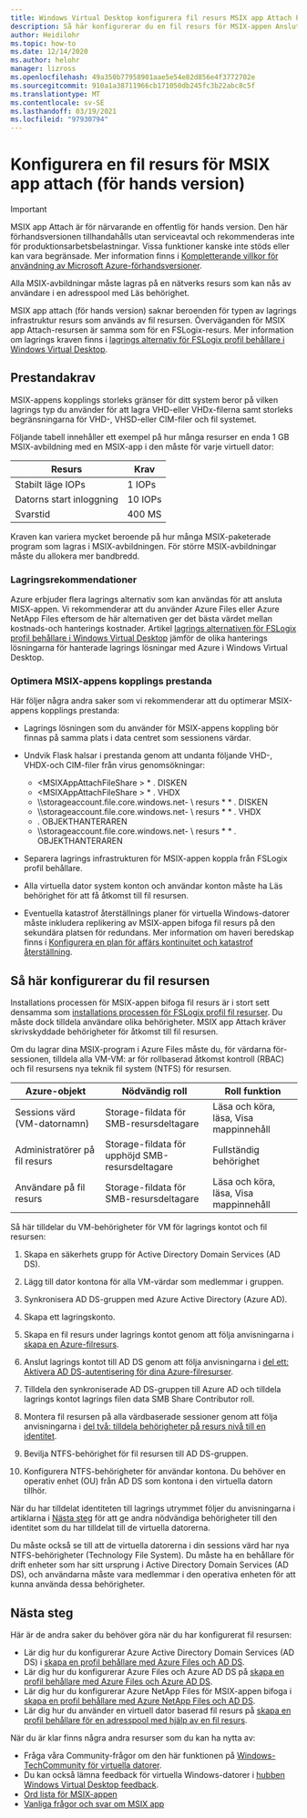 ```yaml
---
title: Windows Virtual Desktop konfigurera fil resurs MSIX app Attach Preview – Azure
description: Så här konfigurerar du en fil resurs för MSIX-appen Anslut för Windows Virtual Desktop.
author: Heidilohr
ms.topic: how-to
ms.date: 12/14/2020
ms.author: helohr
manager: lizross
ms.openlocfilehash: 49a350b77958901aae5e54e82d856e4f3772702e
ms.sourcegitcommit: 910a1a38711966cb171050db245fc3b22abc8c5f
ms.translationtype: MT
ms.contentlocale: sv-SE
ms.lasthandoff: 03/19/2021
ms.locfileid: "97930794"
---
```

# <a name="set-up-a-file-share-for-msix-app-attach-preview"></a>Konfigurera en fil resurs för MSIX app attach (för hands version)

> [!IMPORTANT]
> MSIX app Attach är för närvarande en offentlig för hands version.
> Den här förhandsversionen tillhandahålls utan serviceavtal och rekommenderas inte för produktionsarbetsbelastningar. Vissa funktioner kanske inte stöds eller kan vara begränsade. Mer information finns i [Kompletterande villkor för användning av Microsoft Azure-förhandsversioner](https://azure.microsoft.com/support/legal/preview-supplemental-terms/).

Alla MSIX-avbildningar måste lagras på en nätverks resurs som kan nås av användare i en adresspool med Läs behörighet.

MSIX app attach (för hands version) saknar beroenden för typen av lagrings infrastruktur resurs som används av fil resursen. Överväganden för MSIX app Attach-resursen är samma som för en FSLogix-resurs. Mer information om lagrings kraven finns i [lagrings alternativ för FSLogix profil behållare i Windows Virtual Desktop](store-fslogix-profile.md).

## <a name="performance-requirements"></a>Prestandakrav

MSIX-appens kopplings storleks gränser för ditt system beror på vilken lagrings typ du använder för att lagra VHD-eller VHDx-filerna samt storleks begränsningarna för VHD-, VHSD-eller CIM-filer och fil systemet.

Följande tabell innehåller ett exempel på hur många resurser en enda 1 GB MSIX-avbildning med en MSIX-app i den måste för varje virtuell dator:

| Resurs             | Krav |
|----------------------|--------------|
| Stabilt läge IOPs    | 1 IOPs       |
| Datorns start inloggning | 10 IOPs      |
| Svarstid              | 400 MS       |

Kraven kan variera mycket beroende på hur många MSIX-paketerade program som lagras i MSIX-avbildningen. För större MSIX-avbildningar måste du allokera mer bandbredd.

### <a name="storage-recommendations"></a>Lagringsrekommendationer

Azure erbjuder flera lagrings alternativ som kan användas för att ansluta MISX-appen. Vi rekommenderar att du använder Azure Files eller Azure NetApp Files eftersom de här alternativen ger det bästa värdet mellan kostnads-och hanterings kostnader. Artikel [lagrings alternativen för FSLogix profil behållare i Windows Virtual Desktop](store-fslogix-profile.md) jämför de olika hanterings lösningarna för hanterade lagrings lösningar med Azure i Windows Virtual Desktop.

### <a name="optimize-msix-app-attach-performance"></a>Optimera MSIX-appens kopplings prestanda

Här följer några andra saker som vi rekommenderar att du optimerar MSIX-appens kopplings prestanda:

- Lagrings lösningen som du använder för MSIX-appens koppling bör finnas på samma plats i data centret som sessionens värdar.
- Undvik Flask halsar i prestanda genom att undanta följande VHD-, VHDX-och CIM-filer från virus genomsökningar:
   
    - <MSIXAppAttachFileShare \> \* . DISKEN
    - <MSIXAppAttachFileShare \> \* . VHDX
    - \\\\storageaccount.file.core.windows.net- \\ resurs \* \* . DISKEN
    - \\\\storageaccount.file.core.windows.net- \\ resurs \* \* . VHDX
    - <MSIXAppAttachFileShare>. OBJEKTHANTERAREN
    - \\\\storageaccount.file.core.windows.net- \\ resurs \* \* . OBJEKTHANTERAREN

- Separera lagrings infrastrukturen för MSIX-appen koppla från FSLogix profil behållare.
- Alla virtuella dator system konton och användar konton måste ha Läs behörighet för att få åtkomst till fil resursen.
- Eventuella katastrof återställnings planer för virtuella Windows-datorer måste inkludera replikering av MSIX-appen bifoga fil resurs på den sekundära platsen för redundans. Mer information om haveri beredskap finns i [Konfigurera en plan för affärs kontinuitet och katastrof återställning](disaster-recovery.md).

## <a name="how-to-set-up-the-file-share"></a>Så här konfigurerar du fil resursen

Installations processen för MSIX-appen bifoga fil resurs är i stort sett densamma som [installations processen för FSLogix profil fil resurser](create-host-pools-user-profile.md). Du måste dock tilldela användare olika behörigheter. MSIX app Attach kräver skrivskyddade behörigheter för åtkomst till fil resursen.

Om du lagrar dina MSIX-program i Azure Files måste du, för värdarna för-sessionen, tilldela alla VM-VM: ar för rollbaserad åtkomst kontroll (RBAC) och fil resursens nya teknik fil system (NTFS) för resursen.

| Azure-objekt                      | Nödvändig roll                                     | Roll funktion                                  |
|-----------------------------------|--------------------------------------------------|-----------------------------------------------|
| Sessions värd (VM-datornamn)| Storage-fildata för SMB-resursdeltagare          | Läsa och köra, läsa, Visa mappinnehåll  |
| Administratörer på fil resurs              | Storage-fildata för upphöjd SMB-resursdeltagare | Fullständig behörighet                                  |
| Användare på fil resurs               | Storage-fildata för SMB-resursdeltagare          | Läsa och köra, läsa, Visa mappinnehåll  |

Så här tilldelar du VM-behörigheter för VM för lagrings kontot och fil resursen:

1. Skapa en säkerhets grupp för Active Directory Domain Services (AD DS).

2. Lägg till dator kontona för alla VM-värdar som medlemmar i gruppen.

3. Synkronisera AD DS-gruppen med Azure Active Directory (Azure AD).

4. Skapa ett lagringskonto.

5. Skapa en fil resurs under lagrings kontot genom att följa anvisningarna i [skapa en Azure-filresurs](../storage/files/storage-how-to-create-file-share.md#create-file-share).

6. Anslut lagrings kontot till AD DS genom att följa anvisningarna i [del ett: Aktivera AD DS-autentisering för dina Azure-filresurser](../storage/files/storage-files-identity-ad-ds-enable.md#option-one-recommended-use-azfileshybrid-powershell-module).

7. Tilldela den synkroniserade AD DS-gruppen till Azure AD och tilldela lagrings kontot lagrings filen data SMB Share Contributor roll.

8. Montera fil resursen på alla värdbaserade sessioner genom att följa anvisningarna i [del två: tilldela behörigheter på resurs nivå till en identitet](../storage/files/storage-files-identity-ad-ds-assign-permissions.md).

9. Bevilja NTFS-behörighet för fil resursen till AD DS-gruppen.

10. Konfigurera NTFS-behörigheter för användar kontona. Du behöver en operativ enhet (OU) från AD DS som kontona i den virtuella datorn tillhör.

När du har tilldelat identiteten till lagrings utrymmet följer du anvisningarna i artiklarna i [Nästa steg](#next-steps) för att ge andra nödvändiga behörigheter till den identitet som du har tilldelat till de virtuella datorerna.

Du måste också se till att de virtuella datorerna i din sessions värd har nya NTFS-behörigheter (Technology File System). Du måste ha en behållare för drift enheter som har sitt ursprung i Active Directory Domain Services (AD DS), och användarna måste vara medlemmar i den operativa enheten för att kunna använda dessa behörigheter.

## <a name="next-steps"></a>Nästa steg

Här är de andra saker du behöver göra när du har konfigurerat fil resursen:

- Lär dig hur du konfigurerar Azure Active Directory Domain Services (AD DS) i [skapa en profil behållare med Azure Files och AD DS](create-file-share.md).
- Lär dig hur du konfigurerar Azure Files och Azure AD DS på [skapa en profil behållare med Azure Files och Azure AD DS](create-profile-container-adds.md).
- Lär dig hur du konfigurerar Azure NetApp Files för MSIX-appen bifoga i [skapa en profil behållare med Azure NetApp Files och AD DS](create-fslogix-profile-container.md).
- Lär dig hur du använder en virtuell dator baserad fil resurs på [skapa en profil behållare för en adresspool med hjälp av en fil resurs](create-host-pools-user-profile.md).

När du är klar finns några andra resurser som du kan ha nytta av:

- Fråga våra Community-frågor om den här funktionen på [Windows-TechCommunity för virtuella datorer](https://techcommunity.microsoft.com/t5/Windows-Virtual-Desktop/bd-p/WindowsVirtualDesktop).
- Du kan också lämna feedback för virtuella Windows-datorer i [hubben Windows Virtual Desktop feedback](https://support.microsoft.com/help/4021566/windows-10-send-feedback-to-microsoft-with-feedback-hub-app).
- [Ord lista för MSIX-appen](app-attach-glossary.md)
- [Vanliga frågor och svar om MSIX app](app-attach-faq.md)
